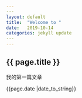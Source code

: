 ```yaml
---
​---
layout: default
title:  "Welcome to "
date:   2019-10-14 
categories: jekyll update
​---
---
```


<h2>{{ page.title }}</h2>
<p>我的第一篇文章</p>
<p>{{page.date |date_to_string}}</p>

